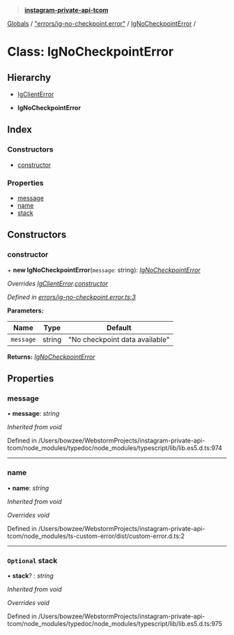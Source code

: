 > **[instagram-private-api-tcom](../README.md)**

[Globals](../README.md) / ["errors/ig-no-checkpoint.error"](../modules/_errors_ig_no_checkpoint_error_.md) / [IgNoCheckpointError](_errors_ig_no_checkpoint_error_.ignocheckpointerror.md) /

# Class: IgNoCheckpointError

## Hierarchy

  * [IgClientError](_errors_ig_client_error_.igclienterror.md)

  * **IgNoCheckpointError**

## Index

### Constructors

* [constructor](_errors_ig_no_checkpoint_error_.ignocheckpointerror.md#constructor)

### Properties

* [message](_errors_ig_no_checkpoint_error_.ignocheckpointerror.md#message)
* [name](_errors_ig_no_checkpoint_error_.ignocheckpointerror.md#name)
* [stack](_errors_ig_no_checkpoint_error_.ignocheckpointerror.md#optional-stack)

## Constructors

###  constructor

\+ **new IgNoCheckpointError**(`message`: string): *[IgNoCheckpointError](_errors_ig_no_checkpoint_error_.ignocheckpointerror.md)*

*Overrides [IgClientError](_errors_ig_client_error_.igclienterror.md).[constructor](_errors_ig_client_error_.igclienterror.md#constructor)*

*Defined in [errors/ig-no-checkpoint.error.ts:3](https://github.com/cuonglnhust/instagram-private-api-tcom/blob/3e16058/src/errors/ig-no-checkpoint.error.ts#L3)*

**Parameters:**

Name | Type | Default |
------ | ------ | ------ |
`message` | string | "No checkpoint data available" |

**Returns:** *[IgNoCheckpointError](_errors_ig_no_checkpoint_error_.ignocheckpointerror.md)*

## Properties

###  message

• **message**: *string*

*Inherited from void*

Defined in /Users/bowzee/WebstormProjects/instagram-private-api-tcom/node_modules/typedoc/node_modules/typescript/lib/lib.es5.d.ts:974

___

###  name

• **name**: *string*

*Inherited from void*

*Overrides void*

Defined in /Users/bowzee/WebstormProjects/instagram-private-api-tcom/node_modules/ts-custom-error/dist/custom-error.d.ts:2

___

### `Optional` stack

• **stack**? : *string*

*Inherited from void*

*Overrides void*

Defined in /Users/bowzee/WebstormProjects/instagram-private-api-tcom/node_modules/typedoc/node_modules/typescript/lib/lib.es5.d.ts:975